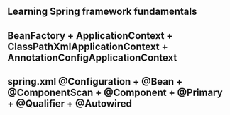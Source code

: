 ## Learning Spring framework fundamentals

## BeanFactory + ApplicationContext + ClassPathXmlApplicationContext + AnnotationConfigApplicationContext
## spring.xml @Configuration + @Bean + @ComponentScan + @Component + @Primary + @Qualifier + @Autowired
